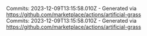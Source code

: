 Commits: 2023-12-09T13:15:58.010Z - Generated via https://github.com/marketplace/actions/artificial-grass
<br>
Commits: 2023-12-09T13:15:58.010Z - Generated via https://github.com/marketplace/actions/artificial-grass
<br>
